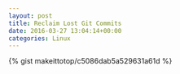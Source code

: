 ```yaml
---
layout: post                                                                                                              
title: Reclaim Lost Git Commits                                                                                                                        
date: 2016-03-27 13:04:14+00:00                                                                                                                        
categories: Linux                                                                                                                
---                                                                                                                              
```


{% gist makeittotop/c5086dab5a529631a61d %}                                                                                                           

